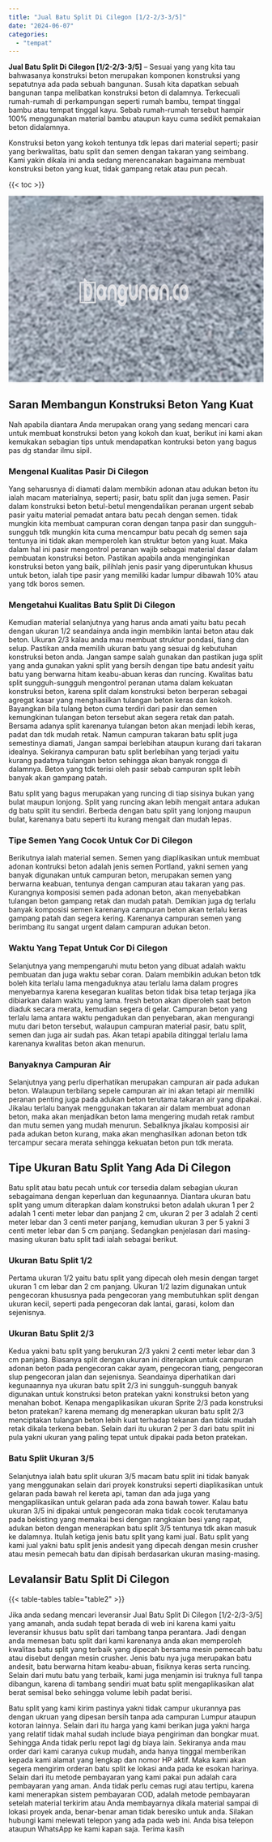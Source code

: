 ```yaml
---
title: "Jual Batu Split Di Cilegon [1/2-2/3-3/5]"
date: "2024-06-07"
categories: 
  - "tempat"
---
```


**Jual Batu Split Di Cilegon \[1/2-2/3-3/5\]** – Sesuai yang yang kita tau bahwasanya konstruksi beton merupakan komponen konstruksi yang sepatutnya ada pada sebuah bangunan. Susah kita dapatkan sebuah bangunan tanpa melibatkan konstruksi beton di dalamnya. Terkecuali rumah-rumah di perkampungan seperti rumah bambu, tempat tinggal bambu atau tempat tinggal kayu. Sebab rumah-rumah tersebut hampir 100% menggunakan material bambu ataupun kayu cuma sedikit pemakaian beton didalamnya.

Konstruksi beton yang kokoh tentunya tdk lepas dari material seperti; pasir yang berkwalitas, batu split dan semen dengan takaran yang seimbang. Kami yakin dikala ini anda sedang merencanakan bagaimana membuat konstruksi beton yang kuat, tidak gampang retak atau pun pecah.

{{< toc >}}

![Jual Batu Split Di Cilegon [1/2-2/3-3/5]](/images/jual-batu-split-25.png)

## Saran Membangun Konstruksi Beton Yang Kuat

Nah apabila diantara Anda merupakan orang yang sedang mencari cara untuk membuat konstruksi beton yang kokoh dan kuat, berikut ini kami akan kemukakan sebagian tips untuk mendapatkan kontruksi beton yang bagus pas dg standar ilmu sipil.

### Mengenal Kualitas Pasir Di Cilegon

Yang seharusnya di diamati dalam membikin adonan atau adukan beton itu ialah macam materialnya, seperti; pasir, batu split dan juga semen. Pasir dalam konstruksi beton betul-betul mengendalikan peranan urgent sebab pasir yaitu material pemadat antara batu pecah dengan semen. tidak mungkin kita membuat campuran coran dengan tanpa pasir dan sungguh-sungguh tdk mungkin kita cuma mencampur batu pecah dg semen saja tentunya ini tidak akan memperoleh kan struktur beton yang kuat. Maka dalam hal ini pasir mengontrol peranan wajib sebagai material dasar dalam pembuatan konstruksi beton. Pastikan apabila anda menginginkan konstruksi beton yang baik, pilihlah jenis pasir yang diperuntukan khusus untuk beton, ialah tipe pasir yang memiliki kadar lumpur dibawah 10% atau yang tdk boros semen.

### Mengetahui Kualitas Batu Split Di Cilegon

Kemudian material selanjutnya yang harus anda amati yaitu batu pecah dengan ukuran 1/2 seandainya anda ingin membikin lantai beton atau dak beton. Ukuran 2/3 kalau anda mau membuat struktur pondasi, tiang dan selup. Pastikan anda memilih ukuran batu yang sesuai dg kebutuhan konstruksi beton anda. Jangan sampe salah gunakan dan pastikan juga split yang anda gunakan yakni split yang bersih dengan tipe batu andesit yaitu batu yang berwarna hitam keabu-abuan keras dan runcing. Kwalitas batu split sungguh-sungguh mengontrol peranan utama dalam kekuatan konstruksi beton, karena split dalam konstruksi beton berperan sebagai agregat kasar yang menghasilkan tulangan beton keras dan kokoh. Bayangkan bila tulang beton cuma terdiri dari pasir dan semen kemungkinan tulangan beton tersebut akan segera retak dan patah. Bersama adanya split karenanya tulangan beton akan menjadi lebih keras, padat dan tdk mudah retak. Namun campuran takaran batu split juga semestinya diamati, Jangan sampai berlebihan ataupun kurang dari takaran idealnya. Sekiranya campuran batu split berlebihan yang terjadi yaitu kurang padatnya tulangan beton sehingga akan banyak rongga di dalamnya. Beton yang tdk terisi oleh pasir sebab campuran split lebih banyak akan gampang patah.

Batu split yang bagus merupakan yang runcing di tiap sisinya bukan yang bulat maupun lonjong. Split yang runcing akan lebih mengait antara adukan dg batu split itu sendiri. Berbeda dengan batu split yang lonjong maupun bulat, karenanya batu seperti itu kurang mengait dan mudah lepas.

### Tipe Semen Yang Cocok Untuk Cor Di Cilegon

Berikutnya ialah material semen. Semen yang diaplikasikan untuk membuat adonan kontruksi beton adalah jenis semen Portland, yakni semen yang banyak digunakan untuk campuran beton, merupakan semen yang berwarna keabuan, tentunya dengan campuran atau takaran yang pas. Kurangnya komposisi semen pada adonan beton, akan menyebabkan tulangan beton gampang retak dan mudah patah. Demikian juga dg terlalu banyak komposisi semen karenanya campuran beton akan terlalu keras gampang patah dan segera kering. Karenanya campuran semen yang berimbang itu sangat urgent dalam campuran adukan beton.

### Waktu Yang Tepat Untuk Cor Di Cilegon

Selanjutnya yang mempengaruhi mutu beton yang dibuat adalah waktu pembuatan dan juga waktu sebar coran. Dalam membikin adukan beton tdk boleh kita terlalu lama mengaduknya atau terlalu lama dalam progres menyebarnya karena kesegaran kualitas beton tidak bisa tetap terjaga jika dibiarkan dalam waktu yang lama. fresh beton akan diperoleh saat beton diaduk secara merata, kemudian segera di gelar. Campuran beton yang terlalu lama antara waktu pengadukan dan penyebaran, akan mengurangi mutu dari beton tersebut, walaupun campuran material pasir, batu split, semen dan juga air sudah pas. Akan tetapi apabila ditinggal terlalu lama karenanya kwalitas beton akan menurun.

### Banyaknya Campuran Air

Selanjutnya yang perlu diperhatikan merupakan campuran air pada adukan beton. Walaupun terbilang sepele campuran air ini akan tetapi air memiliki peranan penting juga pada adukan beton terutama takaran air yang dipakai. Jikalau terlalu banyak menggunakan takaran air dalam membuat adonan beton, maka akan menjadikan beton lama mengering mudah retak rambut dan mutu semen yang mudah menurun. Sebaliknya jikalau komposisi air pada adukan beton kurang, maka akan menghasilkan adonan beton tdk tercampur secara merata sehingga kekuatan beton pun tdk merata.

## Tipe Ukuran Batu Split Yang Ada Di Cilegon

Batu split atau batu pecah untuk cor tersedia dalam sebagian ukuran sebagaimana dengan keperluan dan kegunaannya. Diantara ukuran batu split yang umum diterapkan dalam konstruksi beton adalah ukuran 1 per 2 adalah 1 centi meter lebar dan panjang 2 cm, ukuran 2 per 3 adalah 2 centi meter lebar dan 3 centi meter panjang, kemudian ukuran 3 per 5 yakni 3 centi meter lebar dan 5 cm panjang. Sedangkan penjelasan dari masing-masing ukuran batu split tadi ialah sebagai berikut.

### Ukuran Batu Split 1/2

Pertama ukuran 1/2 yaitu batu split yang dipecah oleh mesin dengan target ukuran 1 cm lebar dan 2 cm panjang. Ukuran 1/2 lazim digunakan untuk pengecoran khususnya pada pengecoran yang membutuhkan split dengan ukuran kecil, seperti pada pengecoran dak lantai, garasi, kolom dan sejenisnya.

### Ukuran Batu Split 2/3

Kedua yakni batu split yang berukuran 2/3 yakni 2 centi meter lebar dan 3 cm panjang. Biasanya split dengan ukuran ini diterapkan untuk campuran adonan beton pada pengecoran cakar ayam, pengecoran tiang, pengecoran slup pengecoran jalan dan sejenisnya. Seandainya diperhatikan dari kegunaannya nya ukuran batu split 2/3 ini sungguh-sungguh banyak digunakan untuk konstruksi beton pratekan yakni konstruksi beton yang menahan bobot. Kenapa mengaplikasikan ukuran Sprite 2/3 pada konstruksi beton pratekan? karena memang dg menerapkan ukuran batu split 2/3 menciptakan tulangan beton lebih kuat terhadap tekanan dan tidak mudah retak dikala terkena beban. Selain dari itu ukuran 2 per 3 dari batu split ini pula yakni ukuran yang paling tepat untuk dipakai pada beton pratekan.

### Batu Split Ukuran 3/5

Selanjutnya ialah batu split ukuran 3/5 macam batu split ini tidak banyak yang menggunakan selain dari proyek konstruksi seperti diaplikasikan untuk gelaran pada bawah rel kereta api, taman dan ada juga yang mengaplikasikan untuk gelaran pada ada zona bawah tower. Kalau batu ukuran 3/5 ini dipakai untuk pengecoran maka tidak cocok terutamanya pada bekisting yang memakai besi dengan rangkaian besi yang rapat, adukan beton dengan menerapkan batu split 3/5 tentunya tdk akan masuk ke dalamnya. Itulah ketiga jenis batu split yang kami jual. Batu split yang kami jual yakni batu split jenis andesit yang dipecah dengan mesin crusher atau mesin pemecah batu dan dipisah berdasarkan ukuran masing-masing.

## Levalansir Batu Split Di Cilegon

{{< table-tables table="table2" >}}

Jika anda sedang mencari leveransir Jual Batu Split Di Cilegon \[1/2-2/3-3/5\] yang amanah, anda sudah tepat berada di web ini karena kami yaitu leveransir khusus batu split dari tambang tanpa perantara. Jadi dengan anda memesan batu split dari kami karenanya anda akan memperoleh kwalitas batu split yang terbaik yang dipecah bersama mesin pemecah batu atau disebut dengan mesin crusher. Jenis batu nya juga merupakan batu andesit, batu berwarna hitam keabu-abuan, fisiknya keras serta runcing. Selain dari mutu batu yang terbaik, kami juga menjamin isi truknya full tanpa dibangun, karena di tambang sendiri muat batu split mengaplikasikan alat berat semisal beko sehingga volume lebih padat berisi.

Batu split yang kami kirim pastinya yakni tidak campur ukurannya pas dengan ukruan yang dipesan bersih tanpa ada campuran Lumpur ataupun kotoran lainnya. Selain dari itu harga yang kami berikan juga yakni harga yang relatif tidak mahal sudah include biaya pengiriman dan bongkar muat. Sehingga Anda tidak perlu repot lagi dg biaya lain. Sekiranya anda mau order dari kami caranya cukup mudah, anda hanya tinggal memberikan kepada kami alamat yang lengkap dan nomor HP aktif. Maka kami akan segera mengirim orderan batu split ke lokasi anda pada ke esokan harinya. Selain dari itu metode pembayaran yang kami pakai pun adalah cara pembayaran yang aman. Anda tidak perlu cemas rugi atau tertipu, karena kami menerapkan sistem pembayaran COD, adalah metode pembayaran setelah material terkirim atau Anda membayarnya dikala material sampai di lokasi proyek anda, benar-benar aman tidak beresiko untuk anda. Silakan hubungi kami melewati telepon yang ada pada web ini. Anda bisa telepon ataupun WhatsApp ke kami kapan saja. Terima kasih
